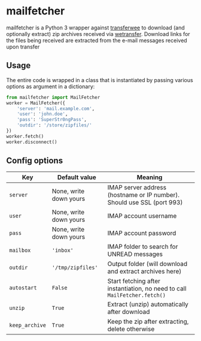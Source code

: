 # mailfetcher

mailfetcher is a Python 3 wrapper against [transferwee](https://github.com/iamleot/transferwee)
to download (and optionally extract) zip archives received via [wetransfer](https://wetransfer.com). 
Download links for the files being received are extracted from the e-mail messages received upon transfer

## Usage

The entire code is wrapped in a class that is instantiated by passing various options as argument in a dictionary:

```python
from mailfetcher import MailFetcher 
worker = MailFetcher({            
    'server': 'mail.example.com',
    'user': 'john.doe',         
    'pass': 'SuperStr0ngPass', 
    'outdir': '/store/zipfiles/'
})                              
worker.fetch()                 
worker.disconnect()           
```

## Config options

| Key            | Default value          | Meaning                                                                             |
|----------------|------------------------|-------------------------------------------------------------------------------------|
| `server`       | None, write down yours | IMAP server address (hostname or IP number). Should use SSL (port 993)                                         |
| `user`         | None, write down yours | IMAP account username                                                               |
| `pass`         | None, write down yours | IMAP account password                                                               |
| `mailbox`      | `'inbox'`              | IMAP folder to search for UNREAD messages                                           |
| `outdir`       | `'/tmp/zipfiles'`      | Output folder (will download and extract archives here)                             |
| `autostart`    | `False`      | Start fetching after instantiation, no need to call `MailFetcher.fetch()` |
| `unzip`        | `True`       | Extract (unzip) automatically after download                                        |
| `keep_archive` | `True`       | Keep the zip after extracting, delete otherwise                                     |



